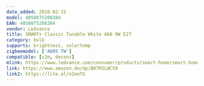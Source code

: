 ```yaml
---
date_added: 2020-02-15
model: 4058075208384
EAN: 4058075208384
vendor: Ledvance
title: SMART+ Classic Tunable White A60 9W E27
category: bulb
supports: brightness, colortemp
zigbeemodel: ['A60S TW']
compatible: [z2m, deconz]
mlink: https://www.ledvance.com/consumer/products/smart-home/smart-home-products-with-zigbee-technology/smart-home-lamps/classic-lamps-with-zigbee-technology/smart-classic-tunable-white/index.jsp
link: https://www.amazon.de/dp/B07MJLWC59
link2: https://lite.al/n2eeTG
---
```

